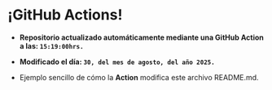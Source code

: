 # ¡GitHub Actions!
* **Repositorio actualizado automáticamente mediante una GitHub Action a las: `15:19:00hrs.`**
* **Modificado el día: `30, del mes de agosto, del año 2025.`**

* Ejemplo sencillo de cómo la **Action** modifica este archivo README.md.
